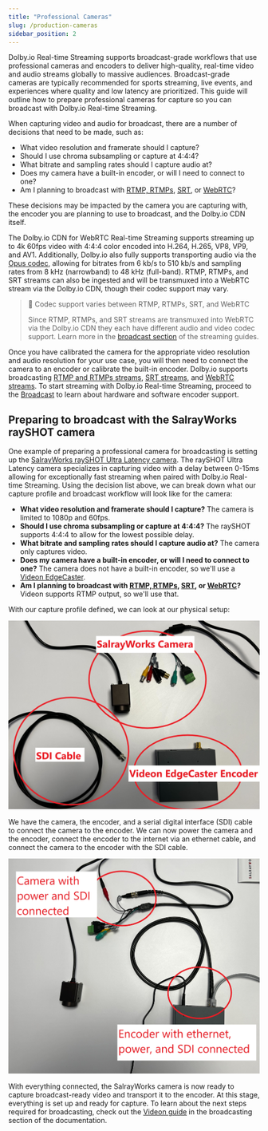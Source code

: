 ```yaml
---
title: "Professional Cameras"
slug: /production-cameras
sidebar_position: 2
---
```

Dolby.io Real-time Streaming supports broadcast-grade workflows that use professional cameras and encoders to deliver high-quality, real-time video and audio streams globally to massive audiences. Broadcast-grade cameras are typically recommended for sports streaming, live events, and experiences where quality and low latency are prioritized. This guide will outline how to prepare professional cameras for capture so you can broadcast with Dolby.io Real-time Streaming.

When capturing video and audio for broadcast, there are a number of decisions that need to be made, such as:

- What video resolution and framerate should I capture?
- Should I use chroma subsampling or capture at 4:4:4?
- What bitrate and sampling rates should I capture audio at?
- Does my camera have a built-in encoder, or will I need to connect to one?
- Am I planning to broadcast with [RTMP, RTMPs](/millicast/broadcast/using-rtmp-and-rtmps.md), [SRT](/millicast/broadcast/using-srt.md), or [WebRTC](/millicast/hardware-encoders/using-osprey-talon-whip-hardware-encoder.md)?

These decisions may be impacted by the camera you are capturing with, the encoder you are planning to use to broadcast, and the Dolby.io CDN itself. 

The Dolby.io CDN for WebRTC Real-time Streaming supports streaming up to 4k 60fps video with 4:4:4 color encoded into H.264, H.265, VP8, VP9, and AV1. Additionally, Dolby.io also fully supports transporting audio via the [Opus codec](https://opus-codec.org/), allowing for bitrates from 6 kb/s to 510 kb/s and sampling rates from 8 kHz (narrowband) to 48 kHz (full-band). RTMP, RTMPs, and SRT streams can also be ingested and will be transmuxed into a WebRTC stream via the Dolby.io CDN, though their codec support may vary.

> 🚧 Codec support varies between RTMP, RTMPs, SRT, and WebRTC
> 
> Since RTMP, RTMPs, and SRT streams are transmuxed into WebRTC via the Dolby.io CDN they each have different audio and video codec support. Learn more in the [broadcast section](/millicast/broadcast/index.mdx) of the streaming guides.

Once you have calibrated the camera for the appropriate video resolution and audio resolution for your use case, you will then need to connect the camera to an encoder or calibrate the built-in encoder. Dolby.io supports broadcasting [RTMP and RTMPs streams](/millicast/broadcast/using-rtmp-and-rtmps.md), [SRT streams](/millicast/broadcast/using-srt.md), and [WebRTC streams](/millicast/hardware-encoders/using-osprey-talon-whip-hardware-encoder.md). To start streaming with Dolby.io Real-time Streaming, proceed to the [Broadcast](/millicast/broadcast/index.mdx) to learn about hardware and software encoder support.

## Preparing to broadcast with the SalrayWorks raySHOT camera

One example of preparing a professional camera for broadcasting is setting up the [SalrayWorks raySHOT Ultra Latency camera](http://salrayworks.com/eng/bbs/board.php?bo_table=pro_05&wr_id=4). The raySHOT Ultra Latency camera specializes in capturing video with a delay between 0-15ms allowing for exceptionally fast streaming when paired with Dolby.io Real-time Streaming. Using the decision list above, we can break down what our capture profile and broadcast workflow will look like for the camera:

- **What video resolution and framerate should I capture?** The camera is limited to 1080p and 60fps.
- **Should I use chroma subsampling or capture at 4:4:4?** The raySHOT supports 4:4:4 to allow for the lowest possible delay.
- **What bitrate and sampling rates should I capture audio at?** The camera only captures video.
- **Does my camera have a built-in encoder, or will I need to connect to one?** The camera does not have a built-in encoder, so we'll use a [Videon EdgeCaster](/millicast/hardware-encoders/videon.md).
- **Am I planning to broadcast with [RTMP, RTMPs](/millicast/broadcast/using-rtmp-and-rtmps.md), [SRT](/millicast/broadcast/using-srt.md), or [WebRTC](/millicast/hardware-encoders/using-osprey-talon-whip-hardware-encoder.md)?** Videon supports RTMP output, so we'll use that.

With our capture profile defined, we can look at our physical setup:


![](../assets/img/Salrayworks-setup.jpg)



We have the camera, the encoder, and a serial digital interface (SDI) cable to connect the camera to the encoder. We can now power the camera and the encoder, connect the encoder to the internet via an ethernet cable, and connect the camera to the encoder with the SDI cable.


![](../assets/img/Salrayworks-ready-to-stream.jpg)



With everything connected, the SalrayWorks camera is now ready to capture broadcast-ready video and transport it to the encoder. At this stage, everything is set up and ready for capture. To learn about the next steps required for broadcasting, check out the [Videon guide](/millicast/hardware-encoders/videon.md) in the broadcasting section of the documentation.





